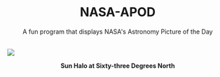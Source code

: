 <div align="center">
  <h1>
    NASA-APOD
  </h1>
</div>
  
<div align="center">
  A fun program that displays NASA's Astronomy Picture of the Day
</div>

<br>

![](https://apod.nasa.gov/apod/image/2212/GS_20221217_Solhalo_Pan_v3.jpg)

<p align = "center">
  <b>Sun Halo at Sixty-three Degrees North</b>
</p>

